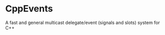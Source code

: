 CppEvents
=========

A fast and general multicast delegate/event (signals and slots) system for C++
